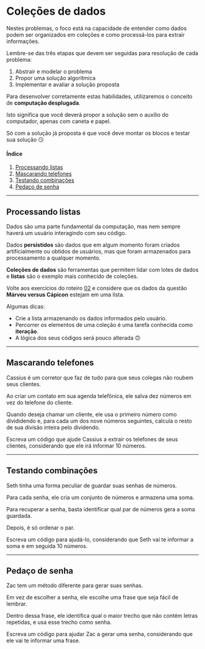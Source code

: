 # Coleções de dados

Nestes problemas, o foco está na capacidade de entender como dados podem ser organizados em coleções e como processá-los para extrair informações.

Lembre-se das três etapas que devem ser seguidas para resolução de cada problema:

1. Abstrair e modelar o problema
2. Propor uma solução algorítmica
3. Implementar e avaliar a solução proposta

Para desenvolver corretamente estas habilidades, utilizaremos o conceito de **computação desplugada**.

Isto significa que você deverá propor a solução sem o auxílio do computador, apenas com caneta e papel.

Só com a solução já proposta é que você deve montar os blocos e testar sua solução 😏

#### Índice
1. [Processando listas](#processando-listas)
2. [Mascarando telefones](#mascarando-telefones)
3. [Testando combinações](#testando-combinações)
4. [Pedaço de senha](#pedaço-de-senha)

---

## Processando listas

Dados são uma parte fundamental da computação, mas nem sempre haverá um usuário interagindo com seu código.

Dados **persistidos** são dados que em algum momento foram criados artificialmente ou obtidos de usuários, mas que foram armazenados para processamento a qualquer momento.

**Coleções de dados** são ferramentas que permitem lidar com lotes de dados e **listas** são o exemplo mais conhecido de coleções.

Volte aos exercícios do roteiro [02](02.md) e considere que os dados da questão **Márveu versus Cápicon** estejam em uma lista.

Algumas dicas:
- Crie a lista armazenando os dados informados pelo usuário.
- Percorrer os elementos de uma coleção é uma tarefa conhecida como **iteração**.
- A lógica dos seus códigos será pouco alterada 🙃

---

## Mascarando telefones

Cassius é um corretor que faz de tudo para que seus colegas não roubem seus clientes.

Ao criar um contato em sua agenda telefônica, ele salva dez números em vez do telefone do cliente.

Quando deseja chamar um cliente, ele usa o primeiro número como divididendo e, para cada um dos nove números seguintes, calcula o resto de sua divisão inteira pelo dividendo.

Escreva um código que ajude Cassius a extrair os telefones de seus clientes, considerando que ele irá informar 10 números.

---

## Testando combinações

Seth tinha uma forma peculiar de guardar suas senhas de números.

Para cada senha, ele cria um conjunto de números e armazena uma soma. 

Para recuperar a senha, basta identificar qual par de números gera a soma guardada. 

Depois, é só ordenar o par.

Escreva um código para ajudá-lo, considerando que Seth vai te informar a soma e em seguida 10 números.

---

## Pedaço de senha

Zac tem um método diferente para gerar suas senhas.

Em vez de escolher a senha, ele escolhe uma frase que seja fácil de lembrar.

Dentro dessa frase, ele identifica qual o maior trecho que não contém letras repetidas, e usa esse trecho como senha.

Escreva um código para ajudar Zac a gerar uma senha, considerando que ele vai te informar uma frase.
